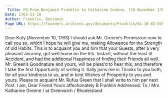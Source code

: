 ```yaml
---
 Title: FO-From Benjamin Franklin to Catharine Greene, [10 November 1763]
Date: 1763-11-10
Author: Franklin, Benjamin
Page URL: https://founders.archives.gov/documents/Franklin/01-10-02-0197
---
```


Dear Katy
[November 10, 1763]
I should ask Mr. Greene’s Permission now to call you so, which I hope he will give me, making Allowance for the Strength of old Habits. This is to acquaint you and him that your Guests, after a very pleasant Journey, got well home on the 5th. Instant, without the least ill Accident, and had the additional Happiness of finding their Friends all well. Mr. Green’s Goodnature and yours, will be pleas’d to hear this, and therefore I take the first Opportunity of writing it. Sally joins me in Thanks to you both, for all your kindness to us, and in best Wishes of Prosperity to you and yours. Please to acquaint Mr. Rufus Green that I shall write to him per next Post. I am, Dear Friend Yours affectionately
B Franklin
 Addressed: To / Mrs Katharine Greene / at Greenwich / Rhodeisland

